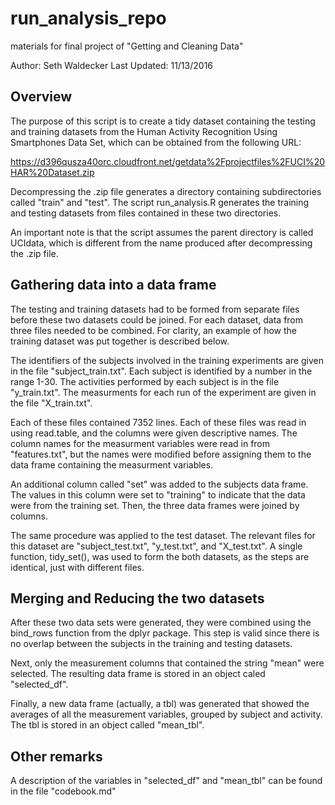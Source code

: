 # run_analysis_repo
materials for final project of "Getting and Cleaning Data"

Author: Seth Waldecker
Last Updated: 11/13/2016

## Overview
The purpose of this script is to create a tidy dataset containing the testing 
and training datasets from the Human Activity Recognition Using Smartphones Data Set,
which can be obtained from the following URL:

https://d396qusza40orc.cloudfront.net/getdata%2Fprojectfiles%2FUCI%20HAR%20Dataset.zip

Decompressing the .zip file generates a directory containing subdirectories called
"train" and "test". The script run_analysis.R generates the training and testing
datasets from files contained in these two directories. 

An important note is that the script assumes the parent directory is
called UCIdata, which is different from the name produced after
decompressing the .zip file. 

## Gathering data into a data frame
The testing and training datasets had to be formed from separate files before these
two datasets could be joined. For each dataset, data from three files needed to be
combined. For clarity, an example of how the training dataset was put together is
described below. 

The identifiers of the subjects involved in the training experiments are given in the
file "subject_train.txt". Each subject is identified by a number in the range
1-30. The activities performed by each subject is in the file "y_train.txt". The
measurments for each run of the experiment are given in the file "X_train.txt". 

Each of these files contained 7352 lines. Each of these files was read in using
read.table, and the columns were given descriptive names.  The column names for the
measurment variables were read in from "features.txt", but the names were modified
before assigning them to the data frame containing the measurment variables. 

An additional column called "set" was added to the subjects data frame. The values
in this column were set to "training" to indicate that the data were from the
training set. Then, the three data frames were joined by columns. 

The same procedure was applied to the test dataset. The relevant files for this
dataset are "subject_test.txt", "y_test.txt", and "X_test.txt". A
single function, tidy_set(), was used to form the both datasets, as the
steps are identical, just with different files. 

## Merging and Reducing the two datasets
After these two data sets were generated, they were combined using the
bind_rows function from the dplyr package. This step is valid since there is
no overlap between the subjects in the training and testing datasets. 

Next, only the measurement columns that contained the string "mean" were
selected. The resulting data frame is stored in an object caled
"selected_df". 

Finally, a new data frame (actually, a tbl) was generated that
showed the averages of all the measurement variables, grouped by subject
and activity. The tbl is stored in an object called "mean_tbl". 

## Other remarks
A description of the variables in "selected_df" and
"mean_tbl" can be found in the file "codebook.md"



